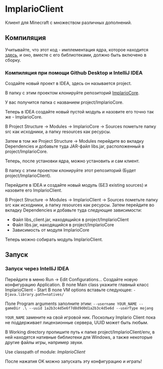 # ImplarioClient
Клиент для Minecraft с множеством различных дополнений.

## Компиляция
Учитывайте, что этот код - имплементация ядра, которое находится [здесь](https://github.com/ImplarioCore), и оно, вместе с его библиотеками, должно быть включено в сборку.

### Компиляция при помощи Github Desktop и IntelliJ IDEA
Создайте новый проект в IDEA, здесь он называется project.

В папку с этим проектом клонируйте репозиторий [ImplarioCore](https://github.com/ImplarioCore).

У вас получится папка с названием project/ImplarioCore.

Теперь в IDEA создайте новый пустой модуль и назовите его точно так же - ImplarioCore.

В Project Structure -> Modules -> ImplarioCore -> Sources пометьте папку src как исходники, а папку resources как ресурсы. 

Затем в том же Project Structure -> Modules перейдите во вкладку Dependencies и добавьте туда JAR-файл libs.jar, расположенный в project/ImplarioCore.


Теперь, после установки ядра, можно установить и сам клиент.

В папку с этим проектом клонируйте этот репозиторий (Будет project/ImplarioClient).

Перейдите в IDEA и создайте новый модуль (БЕЗ existing sources) и назовите его ImplarioClient.

В Project Structure -> Modules -> ImplarioClient -> Sources пометьте папку src как исходники, а папку resources как ресурсы. Затем перейдите во вкладку Dependencies и добавьте туда следующие зависимости:
* Файл libs_client.jar, находящийся в project/ImplarioClient
* Файл libs.jar, находящийся в project/ImplarioCore
* Зависимость от модуля ImplarioCore

Теперь можно собирать модуль ImplarioClient.


## Запуск
### Запуск через IntelliJ IDEA
Перейдите в меню Run -> Edit Configurations...
Создайте новую конфигурацию Application.
В поле Main class укажите главный класс ImplarioClient - Start
В поле VM options вставьте следующее:
`-Djava.library.path=natives/` 

Поле Program arguments заполните этим:
`--username YOUR_NAME --gameDir .\ --uuid 1a2b3c4d5e6f7d8d9d0d1a2b3c4d5e6d --userType mojang`

`YOUR_NAME` замените на свой игровой ник.
Поскольку Implario Client пока не поддерживает лицензионные сервера, UUID может быть любым.

В Working directory пропишите путь к папке project/ImplarioClient/env, в ней находятся нативные библиотеки для Windows, а также некоторые другие файлы игры, например звуки.

Use classpath of module: *ImplarioClient*

После нажатия OK можно запускать эту конфигурацию и играть!
